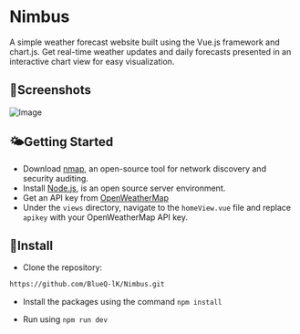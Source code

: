 # Nimbus

A simple weather forecast website built using the Vue.js framework and chart.js. Get real-time weather updates and daily forecasts presented in an interactive chart view for easy visualization.

## 👀Screenshots

![Image](https://github.com/user-attachments/assets/ca1898b8-02b1-44d4-92ce-a5533cad7e7d)

## 🌤️Getting Started

- Download [nmap](https://nmap.org/download.html), an open-source tool for network discovery and security auditing.
- Install [Node.js](https://nodejs.org/en/download/package-manager), is an open source server environment.
- Get an API key from [OpenWeatherMap](https://openweathermap.org/)
- Under the `views` directory, navigate to the `homeView.vue` file and replace `apikey` with your OpenWeatherMap API key.

## 🔱Install

- Clone the repository:

```bash
https://github.com/BlueQ-lK/Nimbus.git
```

- Install the packages using the command `npm install`

- Run using `npm run dev`
